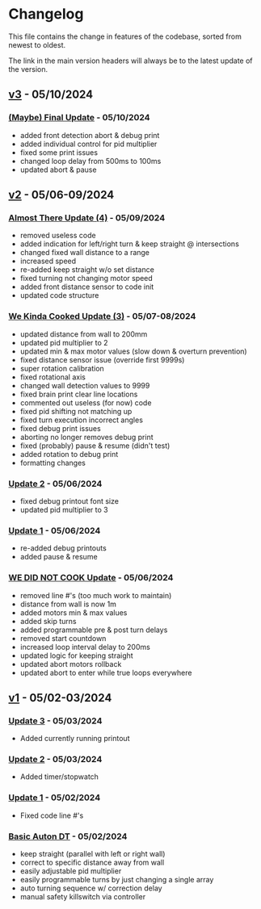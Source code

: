 # Changelog

This file contains the change in features of the codebase, sorted from newest to oldest.

The link in the main version headers will always be to the latest update of the version.

## [v3](https://github.com/JiningLiu/POEAuton/commit/main) - 05/10/2024

### [(Maybe) Final Update](https://github.com/JiningLiu/POEAuton/commit/main) - 05/10/2024

- added front detection abort & debug print
- added individual control for pid multiplier
- fixed some print issues
- changed loop delay from 500ms to 100ms
- updated abort & pause

## [v2](https://github.com/JiningLiu/POEAuton/commit/58e062a0224e81c379fe86d822071ee777868c24) - 05/06-09/2024

### [Almost There Update (4)](https://github.com/JiningLiu/POEAuton/commit/58e062a0224e81c379fe86d822071ee777868c24) - 05/09/2024
- removed useless code
- added indication for left/right turn & keep straight @ intersections
- changed fixed wall distance to a range
- increased speed
- re-added keep straight w/o set distance
- fixed turning not changing motor speed
- added front distance sensor to code init
- updated code structure

### [We Kinda Cooked Update (3)](https://github.com/JiningLiu/POEAuton/commit/a90ba2c283063050288bd9aadcc773d0f6339c17) - 05/07-08/2024
- updated distance from wall to 200mm
- updated pid multiplier to 2
- updated min & max motor values (slow down & overturn prevention)
- fixed distance sensor issue (override first 9999s)
- super rotation calibration
- fixed rotational axis
- changed wall detection values to 9999
- fixed brain print clear line locations
- commented out useless (for now) code
- fixed pid shifting not matching up
- fixed turn execution incorrect angles
- fixed debug print issues
- aborting no longer removes debug print
- fixed (probably) pause & resume (didn't test)
- added rotation to debug print
- formatting changes

### [Update 2](https://github.com/JiningLiu/POEAuton/commit/baa1e351fadf846500ed028510a2107c0c9f50e7) - 05/06/2024
- fixed debug printout font size
- updated pid multiplier to 3

### [Update 1](https://github.com/JiningLiu/POEAuton/commit/5a80527c4e6215378f155d03325cc5934c398d6d) - 05/06/2024
- re-added debug printouts
- added pause & resume

### [WE DID NOT COOK Update](https://github.com/JiningLiu/POEAuton/commit/3124846a58d50c54e08308b1250ff0690fb1b0d5) - 05/06/2024
- removed line #'s (too much work to maintain)
- distance from wall is now 1m
- added motors min & max values
- added skip turns
- added programmable pre & post turn delays
- removed start countdown
- increased loop interval delay to 200ms
- updated logic for keeping straight
- updated abort motors rollback
- updated abort to enter while true loops everywhere

## [v1](https://github.com/JiningLiu/POEAuton/commit/db1937d011ea49b6ce23679627ae04f3af062d49) - 05/02-03/2024

### [Update 3](https://github.com/JiningLiu/POEAuton/commit/db1937d011ea49b6ce23679627ae04f3af062d49) - 05/03/2024
- Added currently running printout

### [Update 2](https://github.com/JiningLiu/POEAuton/commit/901bbd5ba94785034ba136148fb59a09fca4c409) - 05/03/2024
- Added timer/stopwatch

### [Update 1](https://github.com/JiningLiu/POEAuton/commit/b3a288d5724b21327f699367a96826deec5e8f81) - 05/02/2024
- Fixed code line #'s

### [Basic Auton DT](https://github.com/JiningLiu/POEAuton/commit/04332562dae87584d8580f70a218971d385aaf95) - 05/02/2024
- keep straight (parallel with left or right wall)
- correct to specific distance away from wall
- easily adjustable pid multiplier
- easily programmable turns by just changing a single array
- auto turning sequence w/ correction delay
- manual safety killswitch via controller
